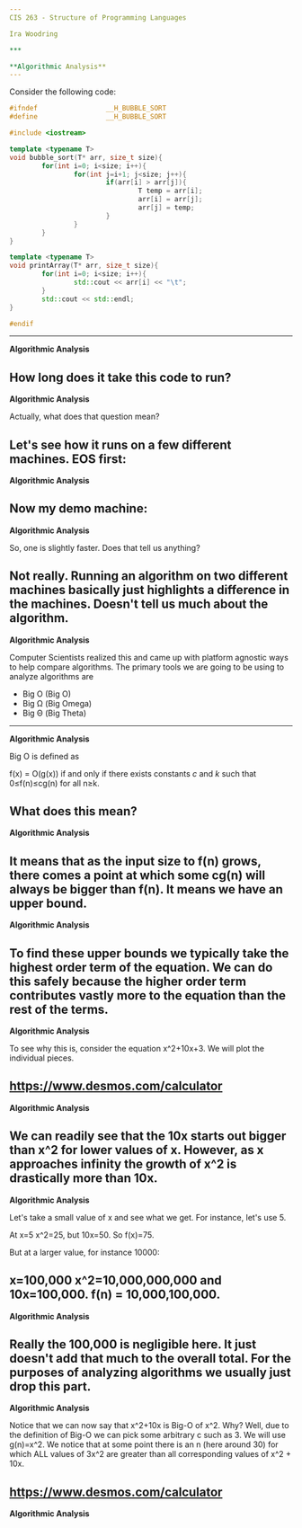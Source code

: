 ```yaml
---
CIS 263 - Structure of Programming Languages

Ira Woodring

***

**Algorithmic Analysis**
---
```

Consider the following code:

```C++
#ifndef                 __H_BUBBLE_SORT
#define                 __H_BUBBLE_SORT

#include <iostream>

template <typename T>
void bubble_sort(T* arr, size_t size){
        for(int i=0; i<size; i++){
                for(int j=i+1; j<size; j++){
                        if(arr[i] > arr[j]){
                                T temp = arr[i];
                                arr[i] = arr[j];
                                arr[j] = temp;
                        }
                }
        }
}

template <typename T>
void printArray(T* arr, size_t size){
        for(int i=0; i<size; i++){
                std::cout << arr[i] << "\t";
        }
        std::cout << std::endl;
}

#endif
```
---
**Algorithmic Analysis**

How long does it take this code to run?
---
**Algorithmic Analysis**

Actually, what does that question mean?

Let's see how it runs on a few different machines.  EOS first:
---
**Algorithmic Analysis**

Now my demo machine:
---
**Algorithmic Analysis**

So, one is slightly faster.  Does that tell us anything?

Not really.  Running an algorithm on two different machines basically just highlights a difference in the machines.  Doesn't tell us much about the algorithm.
---
**Algorithmic Analysis**

Computer Scientists realized this and came up with platform agnostic ways to help compare algorithms.  The primary tools we are going to be using to analyze algorithms are

- Big O (Big O)
- Big Ω (Big Omega)
- Big Θ (Big Theta)
---
**Algorithmic Analysis**

Big O is defined as

f(x) = O(g(x)) if and only if there exists constants *c* and *k* such that 0≤f(n)≤cg(n) for all n≥k.

What does this mean?
---
**Algorithmic Analysis**

It means that as the input size to f(n) grows, there comes a point at which some cg(n) will always be bigger than f(n).  It means we have an upper bound.
---
**Algorithmic Analysis**

To find these upper bounds we typically take the highest order term of the equation.  We can do this safely because the higher order term contributes vastly more to the equation than the rest of the terms.
---
**Algorithmic Analysis**

To see why this is, consider the equation x^2+10x+3.  We will plot the individual pieces.

https://www.desmos.com/calculator
---
**Algorithmic Analysis**

We can readily see that the 10x starts out bigger than x^2 for lower values of x.  However, as x approaches infinity the growth of x^2 is drastically more than 10x.
---
**Algorithmic Analysis**

Let's take a small value of x and see what we get.  For instance, let's use 5.

At x=5 x^2=25, but 10x=50.  So f(x)=75.

But at a larger value, for instance 10000:

x=100,000 x^2=10,000,000,000 and 10x=100,000.  f(n) = 10,000,100,000.
---
**Algorithmic Analysis**

Really the 100,000 is negligible here.  It just doesn't add that much to the overall total.  For the purposes of analyzing algorithms we usually just drop this part.
---
**Algorithmic Analysis**

Notice that we can now say that x^2+10x is Big-O of x^2.  Why?  Well, due to the definition of Big-O we can pick some arbitrary c such as 3.  We will use g(n)=x^2.  We notice that at some point there is an n (here around 30) for which ALL values of 3x^2 are greater than all corresponding values of x^2 + 10x.

https://www.desmos.com/calculator
---
**Algorithmic Analysis**
